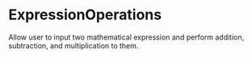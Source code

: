 # ExpressionOperations
Allow user to input two mathematical expression and perform addition, subtraction, and multiplication to them.
